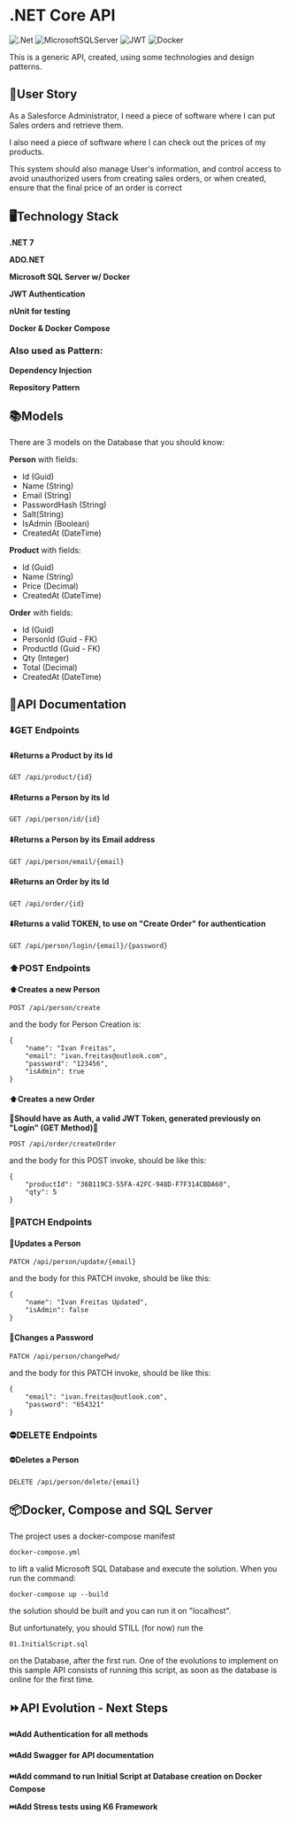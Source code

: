

# .NET Core API

![.Net](https://img.shields.io/badge/.NET-5C2D91?style=for-the-badge&logo=.net&logoColor=white) ![MicrosoftSQLServer](https://img.shields.io/badge/Microsoft%20SQL%20Server-CC2927?style=for-the-badge&logo=microsoft%20sql%20server&logoColor=white) ![JWT](https://img.shields.io/badge/JWT-black?style=for-the-badge&logo=JSON%20web%20tokens) ![Docker](https://img.shields.io/badge/docker-%230db7ed.svg?style=for-the-badge&logo=docker&logoColor=white) 

This is a generic API, created, using some technologies and design patterns.
## :open_book:User Story
As a Salesforce Administrator, I need a piece of software where I can put Sales orders and retrieve them. 

I also need a piece of software where I can check out the prices of my products. 

This system should also manage User's information, and control access to avoid unauthorized users from creating sales orders, or when created, ensure that the final price of an order is correct

## :desktop_computer:Technology Stack

**.NET 7** 

**ADO.NET**

**Microsoft SQL Server w/ Docker**

**JWT Authentication**

**nUnit for testing**

**Docker & Docker Compose**

### Also used as Pattern:

**Dependency Injection**

**Repository Pattern**

## :books:Models

There are 3 models on the Database that you should know:

**Person** with fields:

- Id (Guid)
- Name (String)
- Email (String)
- PasswordHash (String)
- Salt(String)
- IsAdmin (Boolean)
- CreatedAt (DateTime)

**Product** with fields:

- Id (Guid)
- Name (String)
- Price (Decimal)
- CreatedAt (DateTime)

**Order** with fields:

- Id (Guid)
- PersonId (Guid - FK)
- ProductId (Guid - FK)
- Qty (Integer)
- Total (Decimal)
- CreatedAt (DateTime)


## :bookmark_tabs:API Documentation

### :arrow_down:GET Endpoints

#### :arrow_down:Returns a Product by its Id
```http
GET /api/product/{id}
```

#### :arrow_down:Returns a Person by its Id
```http
GET /api/person/id/{id}
```

#### :arrow_down:Returns a Person by its Email address
```http
GET /api/person/email/{email}
```

#### :arrow_down:Returns an Order by its Id
```http
GET /api/order/{id}
```

#### :arrow_down:Returns a valid TOKEN, to use on "Create Order" for authentication
```
GET /api/person/login/{email}/{password}
```

### :arrow_up:POST Endpoints

#### :arrow_up:Creates a new Person
```
POST /api/person/create
```
and the body for Person Creation is:
```
{
	"name": "Ivan Freitas",
	"email": "ivan.freitas@outlook.com",
	"password": "123456",
	"isAdmin": true
}
```
#### :arrow_up:Creates a new Order

**:closed_lock_with_key:Should have as Auth, a valid JWT Token, generated previously on "Login" (GET Method):closed_lock_with_key:**

```http
POST /api/order/createOrder
```

and the body for this POST invoke, should be like this:

```
{
	"productId": "36B119C3-55FA-42FC-948D-F7F314CBDA60",
	"qty": 5
}
```
### :arrows_counterclockwise:PATCH Endpoints

#### :arrows_counterclockwise:Updates a Person
```
PATCH /api/person/update/{email}
```
and the body for this PATCH invoke, should be like this:
```
{
	"name": "Ivan Freitas Updated",
	"isAdmin": false
}
```
#### :arrows_counterclockwise:Changes a Password
```
PATCH /api/person/changePwd/
```
and the body for this PATCH invoke, should be like this:
```
{
	"email": "ivan.freitas@outlook.com",
	"password": "654321"
}
```
### :no_entry:DELETE Endpoints

#### :no_entry:Deletes a Person
```
DELETE /api/person/delete/{email}
```

## :package:Docker, Compose and SQL Server

The project uses a docker-compose manifest 
```
docker-compose.yml
```
to lift a valid Microsoft SQL Database and execute the solution.  When you run the command: 
```
docker-compose up --build
```
the solution should be built and you can run it on "localhost".

But unfortunately, you should STILL (for now) run the 
```
01.InitialScript.sql
```
on the Database, after the first run. One of the evolutions to implement on this sample API consists of running this script, as soon as the database is online for the first time.

## :fast_forward:API Evolution - Next Steps

**:next_track_button:Add Authentication for all methods**

**:next_track_button:Add Swagger for API documentation**

**:next_track_button:Add command to run Initial Script at Database creation on Docker Compose**

**:next_track_button:Add Stress tests using K6 Framework**